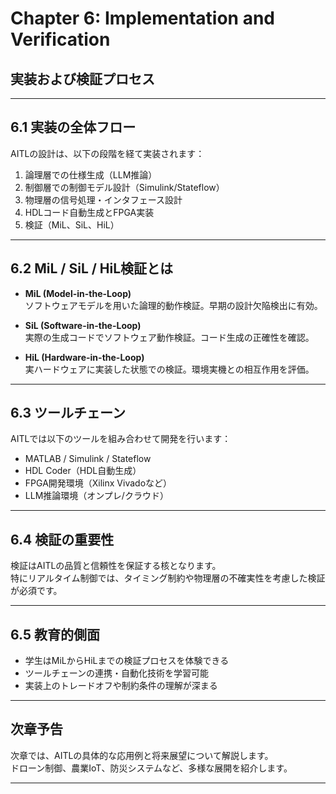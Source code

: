 # Chapter 6: Implementation and Verification  
## 実装および検証プロセス

---

## 6.1 実装の全体フロー

AITLの設計は、以下の段階を経て実装されます：

1. 論理層での仕様生成（LLM推論）  
2. 制御層での制御モデル設計（Simulink/Stateflow）  
3. 物理層の信号処理・インタフェース設計  
4. HDLコード自動生成とFPGA実装  
5. 検証（MiL、SiL、HiL）

---

## 6.2 MiL / SiL / HiL検証とは

- **MiL (Model-in-the-Loop)**  
  ソフトウェアモデルを用いた論理的動作検証。早期の設計欠陥検出に有効。

- **SiL (Software-in-the-Loop)**  
  実際の生成コードでソフトウェア動作検証。コード生成の正確性を確認。

- **HiL (Hardware-in-the-Loop)**  
  実ハードウェアに実装した状態での検証。環境実機との相互作用を評価。

---

## 6.3 ツールチェーン

AITLでは以下のツールを組み合わせて開発を行います：

- MATLAB / Simulink / Stateflow  
- HDL Coder（HDL自動生成）  
- FPGA開発環境（Xilinx Vivadoなど）  
- LLM推論環境（オンプレ/クラウド）

---

## 6.4 検証の重要性

検証はAITLの品質と信頼性を保証する核となります。  
特にリアルタイム制御では、タイミング制約や物理層の不確実性を考慮した検証が必須です。

---

## 6.5 教育的側面

- 学生はMiLからHiLまでの検証プロセスを体験できる  
- ツールチェーンの連携・自動化技術を学習可能  
- 実装上のトレードオフや制約条件の理解が深まる

---

## 次章予告

次章では、AITLの具体的な応用例と将来展望について解説します。  
ドローン制御、農業IoT、防災システムなど、多様な展開を紹介します。

---
